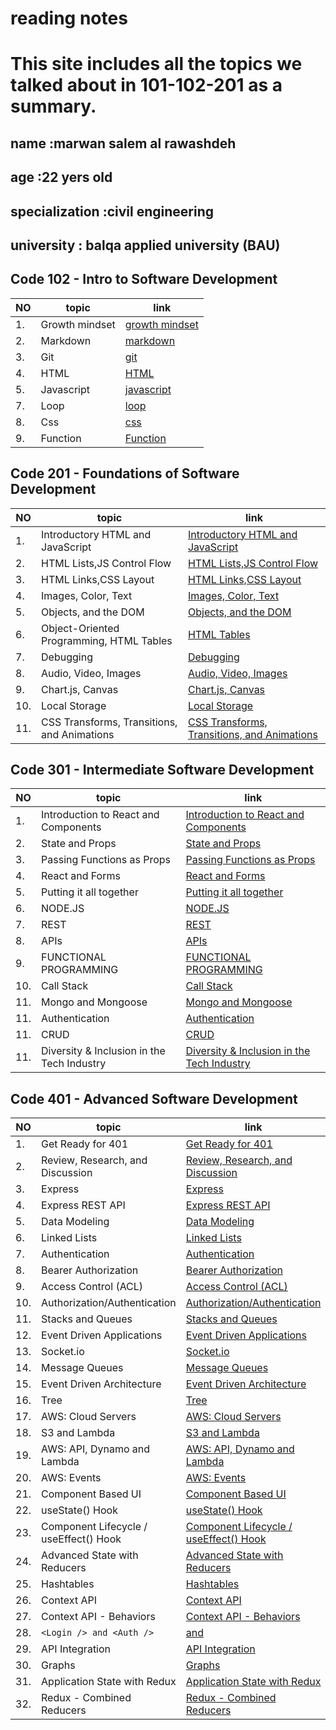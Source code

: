 # reading notes
# This site includes all the topics we talked about in 101-102-201 as a summary.
## name :marwan salem al rawashdeh 
## age :22 yers old 
## specialization :civil engineering
## university : balqa applied university (BAU)

## Code 102 - Intro to Software Development

|  NO  |topic            |  link             |
|  -  |- |- |
|  1. | Growth mindset | [growth mindset](https://marwanrawshedh.github.io/readingnotes/growth%20mindset)|
| 2.  | Markdown       | [markdown](https://marwanrawshedh.github.io/readingnotes/markdown)      |
| 3.  | Git            | [git](https://marwanrawshedh.github.io/readingnotes/git)  
| 4.  | HTML | [HTML](https://marwanrawshedh.github.io/readingnotes/HTML) |
| 5. | Javascript | [javascript](https://marwanrawshedh.github.io/readingnotes/js) |
|  7. | Loop |  [loop](https://marwanrawshedh.github.io/readingnotes/loop ) |
| 8. | Css |[css ]( https://marwanrawshedh.github.io/readingnotes/css)  |
| 9. | Function   | [Function](https://marwanrawshedh.github.io/readingnotes/function) |

## Code 201 - Foundations of Software Development

|  NO  |topic            |  link             |
|  -  | - | - |
| 1. | Introductory HTML and JavaScript | [Introductory HTML and JavaScript](https://marwanrawshedh.github.io/readingnotes/class-01) |
| 2. | HTML Lists,JS Control Flow | [ HTML Lists,JS Control Flow](https://marwanrawshedh.github.io/readingnotes/read-201-03) |
| 3. | HTML Links,CSS Layout | [HTML Links,CSS Layout](https://marwanrawshedh.github.io/readingnotes/read-201-04) |
| 4. |Images, Color, Text | [Images, Color, Text](https://marwanrawshedh.github.io/readingnotes/read-201-05) |
| 5. |  Objects, and the DOM | [ Objects, and the DOM](https://marwanrawshedh.github.io/readingnotes/read-201-06) |
| 6. | Object-Oriented Programming, HTML Tables | [ HTML Tables](https://marwanrawshedh.github.io/readingnotes/read-201-07)  |
| 7. | Debugging| [Debugging](https://marwanrawshedh.github.io/readingnotes/read-201-10) |
| 8. | Audio, Video, Images | [Audio, Video, Images](https://marwanrawshedh.github.io/readingnotes/read-201-11)  |
| 9. | Chart.js, Canvas  | [Chart.js, Canvas](https://marwanrawshedh.github.io/readingnotes/read-201-12) |
| 10.  |Local Storage | [Local Storage](https://marwanrawshedh.github.io/readingnotes/read-201-13) |
| 11. |  CSS Transforms, Transitions, and Animations |[ CSS Transforms, Transitions, and Animations](https://marwanrawshedh.github.io/readingnotes/read-201-14a) |


## Code 301 - Intermediate Software Development

|  NO  |topic            |  link             |
|  -  | - | - |
| 1. | Introduction to React and Components  | [Introduction to React and Components](https://marwanrawshedh.github.io/readingnotes/read-301-01) |
| 2. | State and Props | [State and Props](https://marwanrawshedh.github.io/readingnotes/read-301-02)|
| 3. | Passing Functions as Props | [Passing Functions as Props](https://marwanrawshedh.github.io/readingnotes/read-301-03) |
| 4. | React and Forms | [React and Forms](https://marwanrawshedh.github.io/readingnotes/read-301-04) |
| 5. | Putting it all together | [Putting it all together](https://marwanrawshedh.github.io/readingnotes/read-301-05) |
| 6. | NODE.JS | [NODE.JS](https://marwanrawshedh.github.io/readingnotes/read-301-06) |
| 7. | REST | [REST](https://marwanrawshedh.github.io/readingnotes/read-301-07) |
| 8. | APIs | [APIs](https://marwanrawshedh.github.io/readingnotes/read-301-08) |
| 9. | FUNCTIONAL PROGRAMMING | [FUNCTIONAL PROGRAMMING](https://marwanrawshedh.github.io/readingnotes/read-301-09) |
| 10. | Call Stack | [Call Stack](https://marwanrawshedh.github.io/readingnotes/read-301-10) |
| 11. | Mongo and Mongoose | [Mongo and Mongoose](https://marwanrawshedh.github.io/readingnotes/read-301-11) |
| 11. | Authentication | [Authentication](https://marwanrawshedh.github.io/readingnotes/read-301-14) |
| 11. | CRUD | [CRUD](https://marwanrawshedh.github.io/readingnotes/read-301-12) |
| 11. | Diversity & Inclusion in the Tech Industry | [Diversity & Inclusion in the Tech Industry](https://marwanrawshedh.github.io/readingnotes/read-301-13) |


## Code 401 - Advanced Software Development

|  NO  |topic            |  link             |
|  -  | - | - |
| 1.  | Get Ready for 401  | [Get Ready for 401](https://marwanrawshedh.github.io/readingnotes/read-401-01)  |
| 2.  |  Review, Research, and Discussion | [Review, Research, and Discussion](https://marwanrawshedh.github.io/readingnotes/read-401-02)  |
| 3.  | Express  | [Express](https://marwanrawshedh.github.io/readingnotes/read-401-03)  |
| 4.  | Express REST API  | [Express REST API](https://marwanrawshedh.github.io/readingnotes/read-401-04)  |
| 5.  | Data Modeling  |  [Data Modeling](https://marwanrawshedh.github.io/readingnotes/read-401-05) |
| 6.  | Linked Lists  |  [Linked Lists](https://marwanrawshedh.github.io/readingnotes/read-401-06)  |
| 7.  |  Authentication | [Authentication](https://marwanrawshedh.github.io/readingnotes/read-401-07)  |
| 8.  |  Bearer Authorization | [Bearer Authorization](https://marwanrawshedh.github.io/readingnotes/read-401-08)  |
| 9.  | Access Control (ACL)  | [Access Control (ACL)](https://marwanrawshedh.github.io/readingnotes/read-401-09)  |
| 10.  |  Authorization/Authentication  | [Authorization/Authentication](https://marwanrawshedh.github.io/readingnotes/read-401-10)  |
| 11.  | Stacks and Queues  | [Stacks and Queues](https://marwanrawshedh.github.io/readingnotes/read-401-11)  |
| 12.  | Event Driven Applications  | [Event Driven Applications](https://marwanrawshedh.github.io/readingnotes/read-401-12) |
| 13.  | Socket.io  | [Socket.io](https://marwanrawshedh.github.io/readingnotes/read-401-13) |
| 14.  | Message Queues  | [Message Queues](https://marwanrawshedh.github.io/readingnotes/read-401-14) |
| 15.  | Event Driven Architecture  | [Event Driven Architecture](https://marwanrawshedh.github.io/readingnotes/read-401-15) |
| 16.  | Tree  | [Tree](https://marwanrawshedh.github.io/readingnotes/read-401-16) |
| 17.  | AWS: Cloud Servers  | [AWS: Cloud Servers](https://marwanrawshedh.github.io/readingnotes/read-401-17) |
| 18.  | S3 and Lambda  | [S3 and Lambda](https://marwanrawshedh.github.io/readingnotes/read-401-18) |
| 19.  | AWS: API, Dynamo and Lambda  | [AWS: API, Dynamo and Lambda](https://marwanrawshedh.github.io/readingnotes/read-401-19) |
| 20.  | AWS: Events  | [AWS: Events](https://marwanrawshedh.github.io/readingnotes/read-401-20) |
| 21.  | Component Based UI  | [Component Based UI](https://marwanrawshedh.github.io/readingnotes/read-401-26) |
| 22.  |  useState() Hook | [useState() Hook](https://marwanrawshedh.github.io/readingnotes/read-401-27) |
| 23.  |  Component Lifecycle / useEffect() Hook | [Component Lifecycle / useEffect() Hook](https://marwanrawshedh.github.io/readingnotes/read-401-28) |
| 24.  | Advanced State with Reducers  | [Advanced State with Reducers](https://marwanrawshedh.github.io/readingnotes/read-401-29) |
| 25.  |  Hashtables | [Hashtables](https://marwanrawshedh.github.io/readingnotes/read-401-30) |
| 26.  |   Context API | [ Context API](https://marwanrawshedh.github.io/readingnotes/read-401-31) |
| 27.  |   Context API - Behaviors | [ Context API - Behaviors](https://marwanrawshedh.github.io/readingnotes/read-401-32) |
| 28.  |   `<Login /> and <Auth />` | [ <Login /> and <Auth />](https://marwanrawshedh.github.io/readingnotes/read-401-33) |
| 29.  |   API Integration | [ API Integration](https://marwanrawshedh.github.io/readingnotes/read-401-34) |
| 30.  |  Graphs | [ Graphs](https://marwanrawshedh.github.io/readingnotes/read-401-35) |
| 31.  |  Application State with Redux | [ Application State with Redux](https://marwanrawshedh.github.io/readingnotes/read-401-36) |
| 32.  |  Redux - Combined Reducers | [ Redux - Combined Reducers](https://marwanrawshedh.github.io/readingnotes/read-401-37) |